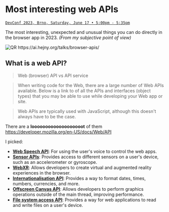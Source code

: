 # Most interesting web APIs

[`DevConf 2023, Brno, Saturday, June 17 • 5:00pm - 5:35pm`](https://devconfcz2023.sched.com/event/1MYeB)

The most interesting, unexpected and unusual things you can do directly in the browser app in 2023.
_(From my subjective point of view)_

<div class="QRLink"><img src="https://api.qrserver.com/v1/create-qr-code/?size=250x250&amp;data=https://ai.hejny.org/talks/browser-apis/" alt="QR">
https://ai.hejny.org/talks/browser-apis/
</div>

## What is a web API?

> Web (browser) API vs API service

> When writing code for the Web, there are a large number of Web APIs available. Below is a link to of all the APIs and interfaces (object types) that you may be able to use while developing your Web app or site.

> Web APIs are typically used with JavaScript, although this doesn't always have to be the case.

There are a **looooooooooooooooooot** of them
https://developer.mozilla.org/en-US/docs/Web/API

I picked:

-   [**Web Speech API**](10-web-speech-api): For using the user's voice to control the web apps.
-   [**Sensor APIs**](10-web-speech-api): Provides access to different sensors on a user's device, such as an accelerometer or gyroscope.
-   [**WebXR**](30-webxr.md): Allows developers to create virtual and augmented reality experiences in the browser.
-   [**Internationalisation API**](40-internationalisation-api.md): Provides a way to format dates, times, numbers, currencies, and more.
-   [**Offscreen Canvas API**](50-offscreen-canvas-api.md): Allows developers to perform graphics operations outside of the main thread, improving performance.
-   [**File system access API**](60-file-system-access-api.md): Provides a way for web applications to read and write files on a user's device.
